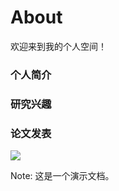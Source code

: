 # About

欢迎来到我的个人空间！
### 个人简介
### 研究兴趣
### 论文发表

![](D:\#李孙楠\管理学研究工具\网页\sunnanlee.github.io\images\猫.jpg)

Note: 这是一个演示文档。

